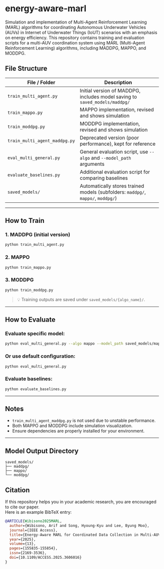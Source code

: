 # energy-aware-marl
Simulation and implementation of Multi-Agent Reinforcement Learning (MARL) algorithms for coordinating Autonomous Underwater Vehicles (AUVs) in Internet of Underwater Things (IoUT) scenarios with an emphasis on energy efficiency.
This repository contains training and evaluation scripts for a multi-AUV coordination system using MARL (Multi-Agent Reinforcement Learning) algorithms, including MADDPG, MAPPO, and MODDPG.

## File Structure

| File / Folder                    | Description                                                                 |
|----------------------------------|-----------------------------------------------------------------------------|
| `train_multi_agent.py`          | Initial version of MADDPG, includes model saving to `saved_models/maddpg/` |
| `train_mappo.py`                | MAPPO implementation, revised and shows simulation                         |
| `train_moddpg.py`               | MODDPG implementation, revised and shows simulation                         |
| `train_multi_agent_maddpg.py`   | Deprecated version (poor performance), kept for reference                   |
| `eval_multi_general.py`         | General evaluation script, use `--algo` and `--model_path` arguments        |
| `evaluate_baselines.py`         | Additional evaluation script for comparing baselines                        |
| `saved_models/`                 | Automatically stores trained models (subfolders: `maddpg/`, `mappo/`, `moddpg/`) |

---

## How to Train

### 1. MADDPG (initial version)
```bash
python train_multi_agent.py
```

### 2. MAPPO
```bash
python train_mappo.py
```

### 3. MODDPG
```bash
python train_moddpg.py
```

> 💡 Training outputs are saved under `saved_models/{algo_name}/`.

---

## How to Evaluate

### Evaluate specific model:
```bash
python eval_multi_general.py --algo mappo --model_path saved_models/mappo
```

### Or use default configuration:
```bash
python eval_multi_general.py
```

### Evaluate baselines:
```bash
python evaluate_baselines.py
```

---

## Notes

- `train_multi_agent_maddpg.py` is not used due to unstable performance.
- Both MAPPO and MODDPG include simulation visualization.
- Ensure dependencies are properly installed for your environment.

---

## Model Output Directory

```
saved_models/
├── maddpg/
├── mappo/
└── moddpg/
```
## Citation

If this repository helps you in your academic research, you are encouraged to cite our paper.  
Here is an example BibTeX entry:

```bibtex
@ARTICLE{Wibisono2025MARL,
  author={Wibisono, Arif and Song, Hyoung-Kyu and Lee, Byung Moo},
  journal={IEEE Access},  
  title={Energy-Aware MARL for Coordinated Data Collection in Multi-AUV Systems},  
  year={2025},  
  volume={13},  
  pages={155835-155854},  
  issn={2169-3536},  
  doi={10.1109/ACCESS.2025.3606016}
}
```

